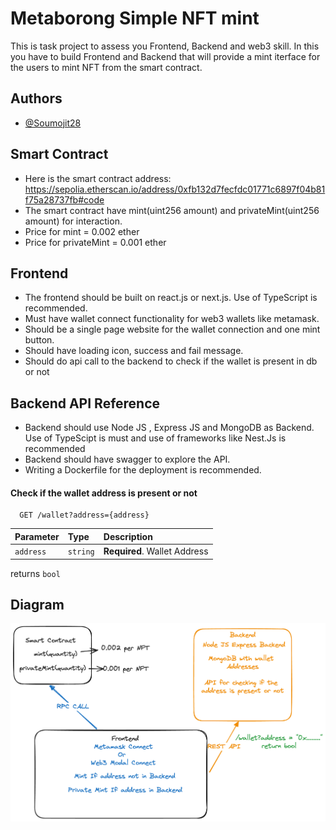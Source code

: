 
# Metaborong Simple NFT mint

This is task project to assess you Frontend, Backend and web3 skill.
In this you have to build Frontend and Backend that will provide a mint iterface for the users to mint NFT from the smart contract.



## Authors

- [@Soumojit28](https://www.github.com/Soumojit28)


## Smart Contract

- Here is the smart contract address: https://sepolia.etherscan.io/address/0xfb132d7fecfdc01771c6897f04b81f75a28737fb#code
- The smart contract have mint(uint256 amount) and privateMint(uint256 amount) for interaction.
- Price for mint = 0.002 ether 
- Price for privateMint = 0.001 ether





## Frontend
- The frontend should be built on react.js or next.js. Use of TypeScript is recommended.
- Must have wallet connect functionality for web3 wallets like metamask.
- Should be a single page website for the wallet connection and one mint button.
- Should have loading icon, success and fail message.
- Should do api call to the backend to check if the wallet is present in db or not
## Backend API Reference
- Backend should use Node JS , Express JS and MongoDB as Backend. Use of TypeScipt is must and use of frameworks like Nest.Js is recommended
- Backend should have swagger to explore the API.
- Writing a Dockerfile for the deployment is recommended.

#### Check if the wallet address is present or not


```http
  GET /wallet?address={address}
```

| Parameter | Type     | Description                       |
| :-------- | :------- | :-------------------------------- |
| `address`      | `string` | **Required**. Wallet Address|

returns `bool`




## Diagram

![App Screenshot](./diagram.png)

